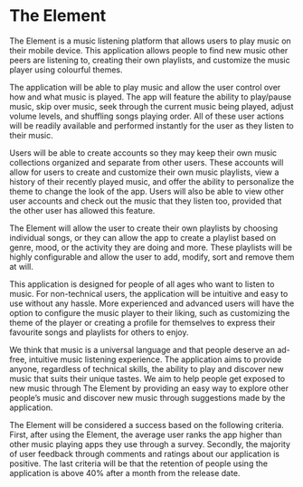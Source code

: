 # The Element  



The Element is a music listening platform that allows users to play music on their mobile device. This application allows people to find new music other peers are listening to, creating their own playlists, and customize the music player using colourful themes.


The application will be able to play music and allow the user control over how and what music is played. The app will feature the ability to play/pause music, skip over music, seek through the current music being played, adjust volume levels, and shuffling songs playing order. All of these user actions will be readily available and performed instantly for the user as they listen to their music.


Users will be able to create accounts so they may keep their own music collections organized and separate from other users. These accounts will allow for users to create and customize their own music playlists, view a history of their recently played music, and offer the ability to personalize the theme to change the look of the app. Users will also be able to view other user accounts and check out the music that they listen too, provided that the other user has allowed this feature.


The Element will allow the user to create their own playlists by choosing individual songs, or they can allow the app to create a playlist based on genre, mood, or the activity they are doing and more. These playlists will be highly configurable and allow the user to add, modify, sort and remove them at will.


This application is designed for people of all ages who want to listen to music. For non-technical users, the application will be intuitive and easy to use without any hassle. More experienced and advanced users will have the option to configure the music player to their liking, such as customizing the theme of the player or creating a profile for themselves to express their favourite songs and playlists for others to enjoy. 


We think that music is a universal language and that people deserve an ad-free, intuitive music listening experience. The application aims to provide anyone, regardless of technical skills, the ability to play and discover new music that suits their unique tastes. We aim to help people get exposed to new music through The Element by providing an easy way to explore other people’s music and discover new music through suggestions made by the application.


The Element will be considered a success based on the following criteria. First, after using the Element, the average user ranks the app higher than other music playing apps they use through a survey. Secondly, the majority of user feedback through comments and ratings about our application is positive. The last criteria will be that the retention of people using the application is above 40% after a month from the release date. 